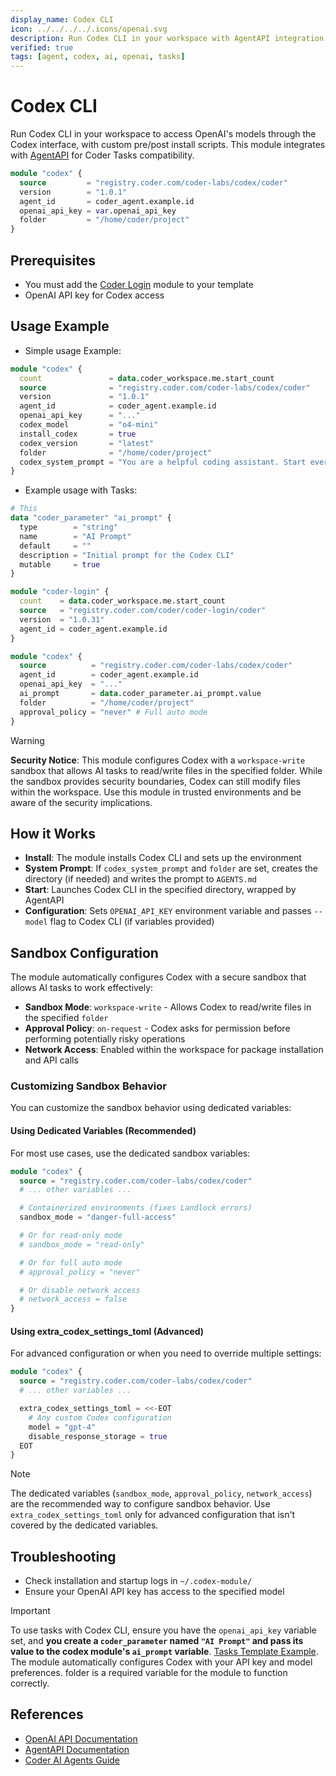```yaml
---
display_name: Codex CLI
icon: ../../../../.icons/openai.svg
description: Run Codex CLI in your workspace with AgentAPI integration
verified: true
tags: [agent, codex, ai, openai, tasks]
---
```


# Codex CLI

Run Codex CLI in your workspace to access OpenAI's models through the Codex interface, with custom pre/post install scripts. This module integrates with [AgentAPI](https://github.com/coder/agentapi) for Coder Tasks compatibility.

```tf
module "codex" {
  source         = "registry.coder.com/coder-labs/codex/coder"
  version        = "1.0.1"
  agent_id       = coder_agent.example.id
  openai_api_key = var.openai_api_key
  folder         = "/home/coder/project"
}
```

## Prerequisites

- You must add the [Coder Login](https://registry.coder.com/modules/coder/coder-login) module to your template
- OpenAI API key for Codex access

## Usage Example

- Simple usage Example:

```tf
module "codex" {
  count               = data.coder_workspace.me.start_count
  source              = "registry.coder.com/coder-labs/codex/coder"
  version             = "1.0.1"
  agent_id            = coder_agent.example.id
  openai_api_key      = "..."
  codex_model         = "o4-mini"
  install_codex       = true
  codex_version       = "latest"
  folder              = "/home/coder/project"
  codex_system_prompt = "You are a helpful coding assistant. Start every response with `Codex says:`"
}
```

- Example usage with Tasks:

```tf
# This
data "coder_parameter" "ai_prompt" {
  type        = "string"
  name        = "AI Prompt"
  default     = ""
  description = "Initial prompt for the Codex CLI"
  mutable     = true
}

module "coder-login" {
  count    = data.coder_workspace.me.start_count
  source   = "registry.coder.com/coder/coder-login/coder"
  version  = "1.0.31"
  agent_id = coder_agent.example.id
}

module "codex" {
  source          = "registry.coder.com/coder-labs/codex/coder"
  agent_id        = coder_agent.example.id
  openai_api_key  = "..."
  ai_prompt       = data.coder_parameter.ai_prompt.value
  folder          = "/home/coder/project"
  approval_policy = "never" # Full auto mode
}
```

> [!WARNING]
> **Security Notice**: This module configures Codex with a `workspace-write` sandbox that allows AI tasks to read/write files in the specified folder. While the sandbox provides security boundaries, Codex can still modify files within the workspace. Use this module in trusted environments and be aware of the security implications.

## How it Works

- **Install**: The module installs Codex CLI and sets up the environment
- **System Prompt**: If `codex_system_prompt` and `folder` are set, creates the directory (if needed) and writes the prompt to `AGENTS.md`
- **Start**: Launches Codex CLI in the specified directory, wrapped by AgentAPI
- **Configuration**: Sets `OPENAI_API_KEY` environment variable and passes `--model` flag to Codex CLI (if variables provided)

## Sandbox Configuration

The module automatically configures Codex with a secure sandbox that allows AI tasks to work effectively:

- **Sandbox Mode**: `workspace-write` - Allows Codex to read/write files in the specified `folder`
- **Approval Policy**: `on-request` - Codex asks for permission before performing potentially risky operations
- **Network Access**: Enabled within the workspace for package installation and API calls

### Customizing Sandbox Behavior

You can customize the sandbox behavior using dedicated variables:

#### **Using Dedicated Variables (Recommended)**

For most use cases, use the dedicated sandbox variables:

```tf
module "codex" {
  source = "registry.coder.com/coder-labs/codex/coder"
  # ... other variables ...

  # Containerized environments (fixes Landlock errors)
  sandbox_mode = "danger-full-access"

  # Or for read-only mode
  # sandbox_mode = "read-only"

  # Or for full auto mode
  # approval_policy = "never"

  # Or disable network access
  # network_access = false
}
```

#### **Using extra_codex_settings_toml (Advanced)**

For advanced configuration or when you need to override multiple settings:

```tf
module "codex" {
  source = "registry.coder.com/coder-labs/codex/coder"
  # ... other variables ...

  extra_codex_settings_toml = <<-EOT
    # Any custom Codex configuration
    model = "gpt-4"
    disable_response_storage = true
  EOT
}
```

> [!NOTE]
> The dedicated variables (`sandbox_mode`, `approval_policy`, `network_access`) are the recommended way to configure sandbox behavior. Use `extra_codex_settings_toml` only for advanced configuration that isn't covered by the dedicated variables.

## Troubleshooting

- Check installation and startup logs in `~/.codex-module/`
- Ensure your OpenAI API key has access to the specified model

> [!IMPORTANT]
> To use tasks with Codex CLI, ensure you have the `openai_api_key` variable set, and **you create a `coder_parameter` named `"AI Prompt"` and pass its value to the codex module's `ai_prompt` variable**. [Tasks Template Example](https://registry.coder.com/templates/coder-labs/tasks-docker).
> The module automatically configures Codex with your API key and model preferences.
> folder is a required variable for the module to function correctly.

## References

- [OpenAI API Documentation](https://platform.openai.com/docs)
- [AgentAPI Documentation](https://github.com/coder/agentapi)
- [Coder AI Agents Guide](https://coder.com/docs/tutorials/ai-agents)
